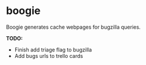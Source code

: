 # boogie
Boogie generates cache webpages for bugzilla queries.

**TODO:**

  * Finish add triage flag to bugzilla 
  * Add bugs urls to trello cards
